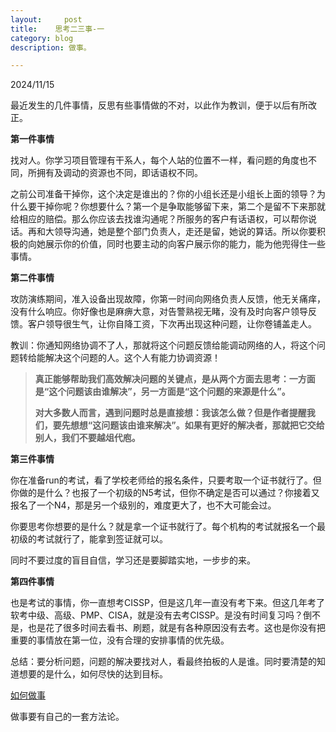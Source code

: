 ```yaml
---
layout:     post
title:    思考二三事-一
category: blog
description: 做事。

---
```


2024/11/15

最近发生的几件事情，反思有些事情做的不对，以此作为教训，便于以后有所改正。

**第一件事情**

找对人。你学习项目管理有干系人，每个人站的位置不一样，看问题的角度也不同，所拥有及调动的资源也不同，即话语权不同。

之前公司准备干掉你，这个决定是谁出的？你的小组长还是小组长上面的领导？为什么要干掉你呢？你想要什么？第一个是争取能够留下来，第二个是留不下来那就给相应的赔偿。那么你应该去找谁沟通呢？所服务的客户有话语权，可以帮你说话。再和大领导沟通，她是整个部门负责人，走还是留，她说的算话。所以你要积极的向她展示你的价值，同时也要主动的向客户展示你的能力，能为他兜得住一些事情。

**第二件事情**

攻防演练期间，准入设备出现故障，你第一时间向网络负责人反馈，他无关痛痒，没有什么响应。你好像也是麻痹大意，对告警熟视无睹，没有及时向客户领导反馈。客户领导很生气，让你自降工资，下次再出现这种问题，让你卷铺盖走人。

教训：你通知网络协调不了人，那就将这个问题反馈给能调动网络的人，将这个问题转给能解决这个问题的人。这个人有能力协调资源！

> **真正能够帮助我们高效解决问题的关键点，是从两个方面去思考：一方面是“这个问题该由谁解决”，另一方面是“这个问题的来源是什么”。**
>
> **对大多数人而言，遇到问题时总是直接想：我该怎么做？但是作者提醒我们，要先想想“这问题该由谁来解决”。如果有更好的解决者，那就把它交给别人，我们不要越俎代庖。**

**第三件事情**

你在准备run的考试，看了学校老师给的报名条件，只要考取一个证书就行了。但你做的是什么？也报了一个初级的N5考试，但你不确定是否可以通过？你接着又报名了一个N4，那是另一个级别的，难度更大了，也不大可能会过。

你要思考你想要的是什么？就是拿一个证书就行了。每个机构的考试就报名一个最初级的考试就行了，能拿到签证就可以。

同时不要过度的盲目自信，学习还是要脚踏实地，一步步的来。

**第四件事情**

也是考试的事情，你一直想考CISSP，但是这几年一直没有考下来。但这几年考了软考中级、高级、PMP、CISA，就是没有去考CISSP。是没有时间复习吗？倒不是，也是花了很多时间去看书、刷题，就是有各种原因没有去考。这也是你没有把重要的事情放在第一位，没有合理的安排事情的优先级。

总结：要分析问题，问题的解决要找对人，看最终拍板的人是谁。同时要清楚的知道想要的是什么，如何尽快的达到目标。

[如何做事](https://www.lnote.info/how-to-do-things)

做事要有自己的一套方法论。
